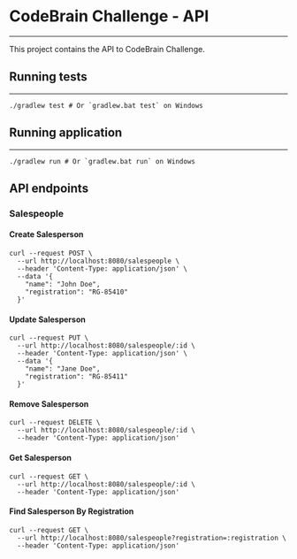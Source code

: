 # CodeBrain Challenge - API

---
This project contains the API to CodeBrain Challenge.

## Running tests

---

```shell
./gradlew test # Or `gradlew.bat test` on Windows
```

## Running application

---

```shell
./gradlew run # Or `gradlew.bat run` on Windows
```


## API endpoints

### Salespeople

#### Create Salesperson

```shell
curl --request POST \
  --url http://localhost:8080/salespeople \
  --header 'Content-Type: application/json' \
  --data '{
    "name": "John Doe",
    "registration": "RG-85410"
  }'
```

#### Update Salesperson

```shell
curl --request PUT \
  --url http://localhost:8080/salespeople/:id \
  --header 'Content-Type: application/json' \
  --data '{
    "name": "Jane Doe",
    "registration": "RG-85411"
  }'
```

#### Remove Salesperson

```shell
curl --request DELETE \
  --url http://localhost:8080/salespeople/:id \
  --header 'Content-Type: application/json'
```

#### Get Salesperson

```shell
curl --request GET \
  --url http://localhost:8080/salespeople/:id \
  --header 'Content-Type: application/json'
```


#### Find Salesperson By Registration

```shell
curl --request GET \
  --url http://localhost:8080/salespeople?registration=:registration \
  --header 'Content-Type: application/json'
```